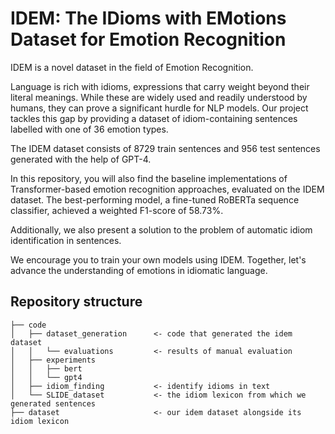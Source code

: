 # IDEM: The IDioms with EMotions Dataset for Emotion Recognition

IDEM is a novel dataset in the field of Emotion Recognition.

Language is rich with idioms, expressions that carry weight beyond their literal meanings. While these are widely used and readily understood by humans, they can prove a significant hurdle for NLP models. Our project tackles this gap by providing a dataset of idiom-containing sentences labelled with one of 36 emotion types. 

The IDEM dataset consists of 8729 train sentences and 956 test sentences generated with the help of GPT-4.

In this repository, you will also find the baseline implementations of Transformer-based emotion recognition approaches, evaluated on the IDEM dataset. The best-performing model, a fine-tuned RoBERTa sequence classifier, achieved a weighted F1-score of 58.73%.

Additionally, we also present a solution to the problem of automatic idiom identification in sentences. 

We encourage you to train your own models using IDEM. Together, let's advance the understanding of emotions in idiomatic language.


## Repository structure
```
├── code  
│   ├── dataset_generation      <- code that generated the idem dataset
│   │   └── evaluations         <- results of manual evaluation
│   ├── experiments  
│   │   ├── bert  
│   │   └── gpt4  
│   ├── idiom_finding           <- identify idioms in text
│   └── SLIDE_dataset           <- the idiom lexicon from which we generated sentences
├── dataset                     <- our idem dataset alongside its idiom lexicon
```